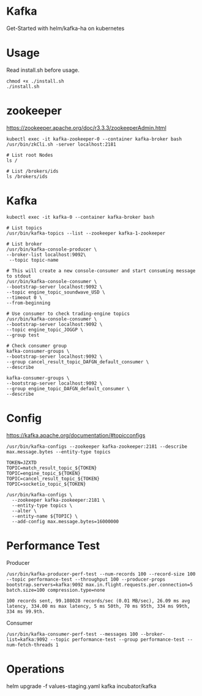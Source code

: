 Kafka
===

Get-Started with helm/kafka-ha on kubernetes

# Usage

Read install.sh before usage.

```
chmod +x ./install.sh
./install.sh
```

# zookeeper

https://zookeeper.apache.org/doc/r3.3.3/zookeeperAdmin.html

```
kubectl exec -it kafka-zookeeper-0 --container kafka-broker bash
/usr/bin/zkCli.sh -server localhost:2181

# List root Nodes
ls /

# List /brokers/ids
ls /brokers/ids

```

# Kafka

```
kubectl exec -it kafka-0 --container kafka-broker bash

# List topics
/usr/bin/kafka-topics --list --zookeeper kafka-1-zookeeper

# List broker
/usr/bin/kafka-console-producer \
--broker-list localhost:9092\
 --topic topic-name

# This will create a new console-consumer and start consuming message to stdout
/usr/bin/kafka-console-consumer \
--bootstrap-server localhost:9092 \
--topic engine_topic_soundwave_USD \
--timeout 0 \
--from-beginning

# Use consumer to check trading-engine topics
/usr/bin/kafka-console-consumer \
--bootstrap-server localhost:9092 \
--topic engine_topic_JOGGP \
--group test

# Check consumer group
kafka-consumer-groups \
--bootstrap-server localhost:9092 \
--group cancel_result_topic_DAFGN_default_consumer \
--describe

kafka-consumer-groups \
--bootstrap-server localhost:9092 \
--group engine_topic_DAFGN_default_consumer \
--describe
```

# Config

https://kafka.apache.org/documentation/#topicconfigs
```
/usr/bin/kafka-configs --zookeeper kafka-zookeeper:2181 --describe max.message.bytes --entity-type topics

TOKEN=JZXTD
TOPIC=match_result_topic_${TOKEN}
TOPIC=engine_topic_${TOKEN}
TOPIC=cancel_result_topic_${TOKEN}
TOPIC=socketio_topic_${TOKEN}

/usr/bin/kafka-configs \
  --zookeeper kafka-zookeeper:2181 \
  --entity-type topics \
  --alter \
  --entity-name ${TOPIC} \
  --add-config max.message.bytes=16000000

```

# Performance Test

Producer
```
/usr/bin/kafka-producer-perf-test --num-records 100 --record-size 100 --topic performance-test --throughput 100 --producer-props bootstrap.servers=kafka:9092 max.in.flight.requests.per.connection=5 batch.size=100 compression.type=none

100 records sent, 99.108028 records/sec (0.01 MB/sec), 26.09 ms avg latency, 334.00 ms max latency, 5 ms 50th, 70 ms 95th, 334 ms 99th, 334 ms 99.9th.
```

Consumer
```
/usr/bin/kafka-consumer-perf-test --messages 100 --broker-list=kafka:9092 --topic performance-test --group performance-test --num-fetch-threads 1
```

# Operations

helm upgrade -f values-staging.yaml kafka incubator/kafka
